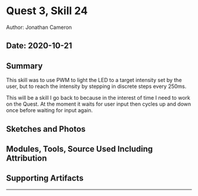 #  Quest 3, Skill 24

Author: Jonathan Cameron

Date: 2020-10-21
-----

## Summary
This skill was to use PWM to light the LED to a target intensity set by the user, but to reach the intensity by stepping in discrete steps every 250ms. 

This will be a skill I go back to because in the interest of time I need to work on the Quest. At the moment it waits for user input then cycles up and down once before waiting for input again.

## Sketches and Photos


## Modules, Tools, Source Used Including Attribution


## Supporting Artifacts


-----
